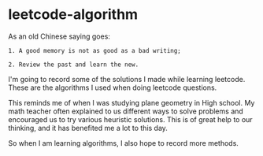 # leetcode-algorithm
As an old Chinese saying goes: 

    1. A good memory is not as good as a bad writing; 
    
    2. Review the past and learn the new.

I'm going to record some of the solutions I made while learning leetcode. These are the algorithms I used when doing leetcode questions.

This reminds me of when I was studying plane geometry in High school. My math teacher often explained to us different ways to solve problems and encouraged us to try various heuristic solutions. This is of great help to our thinking, and it has benefited me a lot to this day. 

So when I am learning algorithms, I also hope to record more methods.
